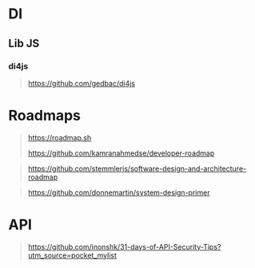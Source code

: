 # DI

## Lib JS

### di4js

> <https://github.com/gedbac/di4js>
> 

# Roadmaps

> <https://roadmap.sh>
>
> <https://github.com/kamranahmedse/developer-roadmap>

> <https://github.com/stemmlerjs/software-design-and-architecture-roadmap>
> 

> <https://github.com/donnemartin/system-design-primer>
> 


# API

> <https://github.com/inonshk/31-days-of-API-Security-Tips?utm_source=pocket_mylist>
